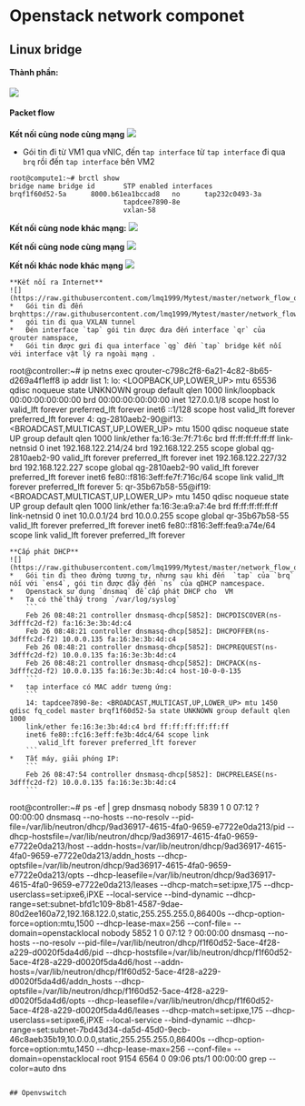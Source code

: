 #   Openstack network componet
## Linux bridge
#### Thành phần: 
![](https://raw.githubusercontent.com/lmq1999/Mytest/master/network_flow_openstack.jpg)

#### Packet flow
**Kết nối cùng node cùng mạng**
![](https://raw.githubusercontent.com/lmq1999/Mytest/master/network_flow_openstack_1.jpg)
*   Gói tin đi từ VM1 qua vNIC, đến `tap interface` từ `tap interface` đi qua `brq` rồi đến `tap interface` bên VM2 
```
root@compute1:~# brctl show
bridge name	bridge id		STP enabled	interfaces
brqf1f60d52-5a		8000.b61ea1bccad8	no		tap232c0493-3a
							tapdcee7890-8e
							vxlan-58

```
**Kết nối cùng node khác mạng:**
![](https://raw.githubusercontent.com/lmq1999/Mytest/master/network_flow_openstack_4.jpg)

**Kết nối cùng node cùng mạng**
![](https://raw.githubusercontent.com/lmq1999/Mytest/master/network_flow_openstack_5.jpg)

**Kết nối khác node khác mạng** 
![](https://raw.githubusercontent.com/lmq1999/Mytest/master/network_flow_openstack_6.jpg)
```
**Kết nối ra Internet**
![](https://raw.githubusercontent.com/lmq1999/Mytest/master/network_flow_openstack_2.jpg)
*   Gói tin đi đến brqhttps://raw.githubusercontent.com/lmq1999/Mytest/master/network_flow_openstack_3.jpg
*   gói tin đi qua VXLAN tunnel
*   Đén interface `tap` gói tin được đưa đến interface `qr` của qrouter namspace,
*   Gói tin được gưi đi qua interface `qg` đến `tap` bridge kết nối với interface vật lý ra ngoài mạng .

```
root@controller:~# ip netns exec qrouter-c798c2f8-6a21-4c82-8b65-d269a4f1eff8 ip addr list
1: lo: <LOOPBACK,UP,LOWER_UP> mtu 65536 qdisc noqueue state UNKNOWN group default qlen 1000
    link/loopback 00:00:00:00:00:00 brd 00:00:00:00:00:00
    inet 127.0.0.1/8 scope host lo
       valid_lft forever preferred_lft forever
    inet6 ::1/128 scope host 
       valid_lft forever preferred_lft forever
4: qg-2810aeb2-90@if13: <BROADCAST,MULTICAST,UP,LOWER_UP> mtu 1500 qdisc noqueue state UP group default qlen 1000
    link/ether fa:16:3e:7f:71:6c brd ff:ff:ff:ff:ff:ff link-netnsid 0
    inet 192.168.122.214/24 brd 192.168.122.255 scope global qg-2810aeb2-90
       valid_lft forever preferred_lft forever
    inet 192.168.122.227/32 brd 192.168.122.227 scope global qg-2810aeb2-90
       valid_lft forever preferred_lft forever
    inet6 fe80::f816:3eff:fe7f:716c/64 scope link 
       valid_lft forever preferred_lft forever
5: qr-35b67b58-55@if19: <BROADCAST,MULTICAST,UP,LOWER_UP> mtu 1450 qdisc noqueue state UP group default qlen 1000
    link/ether fa:16:3e:a9:a7:4e brd ff:ff:ff:ff:ff:ff link-netnsid 0
    inet 10.0.0.1/24 brd 10.0.0.255 scope global qr-35b67b58-55
       valid_lft forever preferred_lft forever
    inet6 fe80::f816:3eff:fea9:a74e/64 scope link 
       valid_lft forever preferred_lft forever

```
**Cấp phát DHCP**
![](https://raw.githubusercontent.com/lmq1999/Mytest/master/network_flow_openstack_3.jpg)
*   Gói tin đi theo đường tương tự, nhưng sau khi đến  `tap` của `brq`  nối với `ens4`, gói tin được đẩy đến `ns` của qDHCP namcespace.
*   Openstack sử dụng `dnsmaq` để cấp phát DHCP cho  VM
*   Ta có thể thấy trong `/var/log/syslog` 
    ```
    Feb 26 08:48:21 controller dnsmasq-dhcp[5852]: DHCPDISCOVER(ns-3dfffc2d-f2) fa:16:3e:3b:4d:c4
    Feb 26 08:48:21 controller dnsmasq-dhcp[5852]: DHCPOFFER(ns-3dfffc2d-f2) 10.0.0.135 fa:16:3e:3b:4d:c4
    Feb 26 08:48:21 controller dnsmasq-dhcp[5852]: DHCPREQUEST(ns-3dfffc2d-f2) 10.0.0.135 fa:16:3e:3b:4d:c4
    Feb 26 08:48:21 controller dnsmasq-dhcp[5852]: DHCPACK(ns-3dfffc2d-f2) 10.0.0.135 fa:16:3e:3b:4d:c4 host-10-0-0-135
    ```
*   tap interface có MAC addr tương ứng:
    ```
    14: tapdcee7890-8e: <BROADCAST,MULTICAST,UP,LOWER_UP> mtu 1450 qdisc fq_codel master brqf1f60d52-5a state UNKNOWN group default qlen 1000
    link/ether fe:16:3e:3b:4d:c4 brd ff:ff:ff:ff:ff:ff
    inet6 fe80::fc16:3eff:fe3b:4dc4/64 scope link 
       valid_lft forever preferred_lft forever
    ```
*   Tắt máy, giải phóng IP:
    ```
    Feb 26 08:47:54 controller dnsmasq-dhcp[5852]: DHCPRELEASE(ns-3dfffc2d-f2) 10.0.0.135 fa:16:3e:3b:4d:c4
    ```
```
root@controller:~# ps -ef | grep dnsmasq
nobody    5839     1  0 07:12 ?        00:00:00 dnsmasq --no-hosts --no-resolv --pid-file=/var/lib/neutron/dhcp/9ad36917-4615-4fa0-9659-e7722e0da213/pid --dhcp-hostsfile=/var/lib/neutron/dhcp/9ad36917-4615-4fa0-9659-e7722e0da213/host --addn-hosts=/var/lib/neutron/dhcp/9ad36917-4615-4fa0-9659-e7722e0da213/addn_hosts --dhcp-optsfile=/var/lib/neutron/dhcp/9ad36917-4615-4fa0-9659-e7722e0da213/opts --dhcp-leasefile=/var/lib/neutron/dhcp/9ad36917-4615-4fa0-9659-e7722e0da213/leases --dhcp-match=set:ipxe,175 --dhcp-userclass=set:ipxe6,iPXE --local-service --bind-dynamic --dhcp-range=set:subnet-bfd1c109-8b81-4587-9dae-80d2ee160a72,192.168.122.0,static,255.255.255.0,86400s --dhcp-option-force=option:mtu,1500 --dhcp-lease-max=256 --conf-file= --domain=openstacklocal
nobody    5852     1  0 07:12 ?        00:00:00 dnsmasq --no-hosts --no-resolv --pid-file=/var/lib/neutron/dhcp/f1f60d52-5ace-4f28-a229-d0020f5da4d6/pid --dhcp-hostsfile=/var/lib/neutron/dhcp/f1f60d52-5ace-4f28-a229-d0020f5da4d6/host --addn-hosts=/var/lib/neutron/dhcp/f1f60d52-5ace-4f28-a229-d0020f5da4d6/addn_hosts --dhcp-optsfile=/var/lib/neutron/dhcp/f1f60d52-5ace-4f28-a229-d0020f5da4d6/opts --dhcp-leasefile=/var/lib/neutron/dhcp/f1f60d52-5ace-4f28-a229-d0020f5da4d6/leases --dhcp-match=set:ipxe,175 --dhcp-userclass=set:ipxe6,iPXE --local-service --bind-dynamic --dhcp-range=set:subnet-7bd43d34-da5d-45d0-9ecb-46c8aeb35b19,10.0.0.0,static,255.255.255.0,86400s --dhcp-option-force=option:mtu,1450 --dhcp-lease-max=256 --conf-file= --domain=openstacklocal
root      9154  6564  0 09:06 pts/1    00:00:00 grep --color=auto dns
```

## Openvswitch

